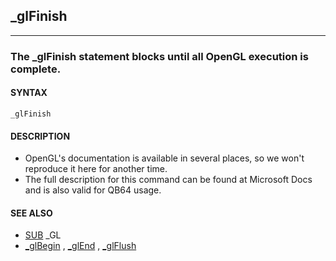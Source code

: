## _glFinish
---

### The _glFinish statement blocks until all OpenGL execution is complete.

#### SYNTAX

`_glFinish`

#### DESCRIPTION
* OpenGL's documentation is available in several places, so we won't reproduce it here for another time.
* The full description for this command can be found at Microsoft Docs and is also valid for QB64 usage.


#### SEE ALSO
* [SUB](./SUB.md) _GL
* [_glBegin](./_glBegin.md) , [_glEnd](./_glEnd.md) , [_glFlush](./_glFlush.md)
